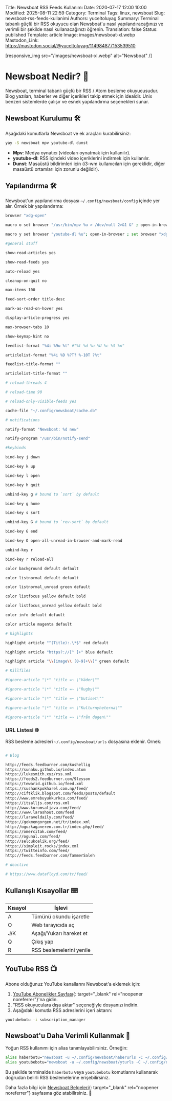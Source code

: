 Title: Newsboat RSS Feeds Kullanımı
Date: 2020-07-17 12:00 10:00
Modified: 2025-08-11 22:59
Category: Terminal
Tags: linux, newsboat
Slug: newsboat-rss-feeds-kullanimi
Authors: yuceltoluyag
Summary: Terminal tabanlı güçlü bir RSS okuyucu olan Newsboat'u nasıl yapılandıracağınızı ve verimli bir şekilde nasıl kullanacağınızı öğrenin.
Translation: false
Status: published
Template: article
Image: images/newsboat-xl.webp
Mastodon_Link: https://mastodon.social/@yuceltoluyag/114984877153539510

[responsive_img src="/images/newsboat-xl.webp" alt="Newsboat" /]

# Newsboat Nedir? 📰

Newsboat, terminal tabanlı güçlü bir RSS / Atom besleme okuyucusudur. Blog yazıları, haberler ve diğer içerikleri takip etmek için idealdir. Unix benzeri sistemlerde çalışır ve esnek yapılandırma seçenekleri sunar.

## Newsboat Kurulumu 🛠️

Aşağıdaki komutlarla Newsboat ve ek araçları kurabilirsiniz:

```bash
yay -S newsboat mpv youtube-dl dunst
```

- **Mpv**: Medya oynatıcı (videoları oynatmak için kullanılır).
- **youtube-dl**: RSS içindeki video içeriklerini indirmek için kullanılır.
- **Dunst**: Masaüstü bildirimleri için (i3-wm kullanıcıları için gereklidir, diğer masaüstü ortamları için zorunlu değildir).

## Yapılandırma 🛠️

Newsboat'un yapılandırma dosyası `~/.config/newsboat/config` içinde yer alır. Örnek bir yapılandırma:

```bash
browser "xdg-open"

macro o set browser "/usr/bin/mpv %u > /dev/null 2>&1 &" ; open-in-browser ; set browser "xdg-open"

macro y set browser "youtube-dl %u"; open-in-browser ; set browser "xdg-open"

#general stuff

show-read-articles yes

show-read-feeds yes

auto-reload yes

cleanup-on-quit no

max-items 100

feed-sort-order title-desc

mark-as-read-on-hover yes

display-article-progress yes

max-browser-tabs 10

show-keymap-hint no

feedlist-format "%4i %9u %t" #"%t %d %u %U %c %S %n"

articlelist-format "%4i %D %?T? %-10T ?%t"

feedlist-title-format ""

articlelist-title-format ""

# reload-threads 4

# reload-time 90

# reload-only-visible-feeds yes

cache-file "~/.config/newsboat/cache.db"

# notifications

notify-format "Newsboat: %d new"

notify-program "/usr/bin/notify-send"

#keybinds

bind-key j down

bind-key k up

bind-key l open

bind-key h quit

unbind-key g # bound to `sort` by default

bind-key g home

bind-key s sort

unbind-key G # bound to `rev-sort` by default

bind-key G end

bind-key O open-all-unread-in-browser-and-mark-read

unbind-key r

bind-key r reload-all

color background default default

color listnormal default default

color listnormal_unread green default

color listfocus yellow default bold

color listfocus_unread yellow default bold

color info default default

color article magenta default

# highlights

highlight article "^(Title):.\*$" red default

highlight article "https?://[^ ]+" blue default

highlight article "\\[image\\ [0-9]+\\]" green default

# Killfiles

#ignore-article "\*" "title =~ \"Väder\""

#ignore-article "\*" "title =~ \"Rugby\""

#ignore-article "\*" "title =~ \"Uutiset\""

#ignore-article "\*" "title =~ \"Kulturnyheterna\""

#ignore-article "\*" "title =~ \"från dagen\""
```

### URL Listesi 🌐

RSS besleme adresleri `~/.config/newsboat/urls` dosyasına eklenir. Örnek:

```bash

# Blog

http://feeds.feedburner.com/kushellig
https://sunaku.github.io/index.atom
https://lukesmith.xyz/rss.xml
https://feeds2.feedburner.com/9lesson
https://tewarid.github.io/feed.xml
https://sushankpokharel.com.np/feed/
http://ciftklik.blogspot.com/feeds/posts/default
http://www.emrebuyukkurkcu.com/feed/
https://itsalljs.com/rss.xml
http://www.kurumsaljava.com/feed/
https://www.larashout.com/feed
https://laraveldaily.com/feed/
https://gokmengorgen.net/tr/index.xml
http://oguzkaganeren.com.tr/index.php/feed/
https://omercitak.com/feed/
https://ogunal.com/feed/
http://selcukcelik.org/feed/
https://simpleit.rocks/index.xml
https://twitteinfo.com/feed/
http://feeds.feedburner.com/TammerSaleh

# deactive

# https://www.datafloyd.com/tr/feed/


```

## Kullanışlı Kısayollar ⌨️

| Kısayol | İşlevi |
|---------|--------|
| A       | Tümünü okundu işaretle |
| O       | Web tarayıcıda aç |
| J/K     | Aşağı/Yukarı hareket et |
| Q       | Çıkış yap |
| R       | RSS beslemelerini yenile |

## YouTube RSS 📺

Abone olduğunuz YouTube kanallarını Newsboat'a eklemek için:

1. [YouTube Abonelikler Sayfası](https://www.youtube.com/subscription_manager){: target="_blank" rel="noopener noreferrer"}'na gidin.
2. "RSS okuyuculara dışa aktar" seçeneğiyle dosyanızı indirin.
3. Aşağıdaki komutla RSS adreslerini içeri aktarın:

```bash
youtubebotu -i subscription_manager
```

## Newsboat'u Daha Verimli Kullanmak 🎯

Yoğun RSS kullanımı için alias tanımlayabilirsiniz. Örneğin:

```bash
alias haberbotu="newsboat -u ~/.config/newsboat/haberurls -C ~/.config/newsboat/config"
alias youtubebotu="newsboat -u ~/.config/newsboat/yturls -C ~/.config/newsboat/ytconfig"
```

Bu şekilde terminalde `haberbotu` veya `youtubebotu` komutlarını kullanarak doğrudan belirli RSS beslemelerine erişebilirsiniz.

Daha fazla bilgi için [Newsboat Belgeleri](https://newsboat.org/releases/2.19/docs/newsboat.html){: target="_blank" rel="noopener noreferrer"} sayfasına göz atabilirsiniz. 📖

